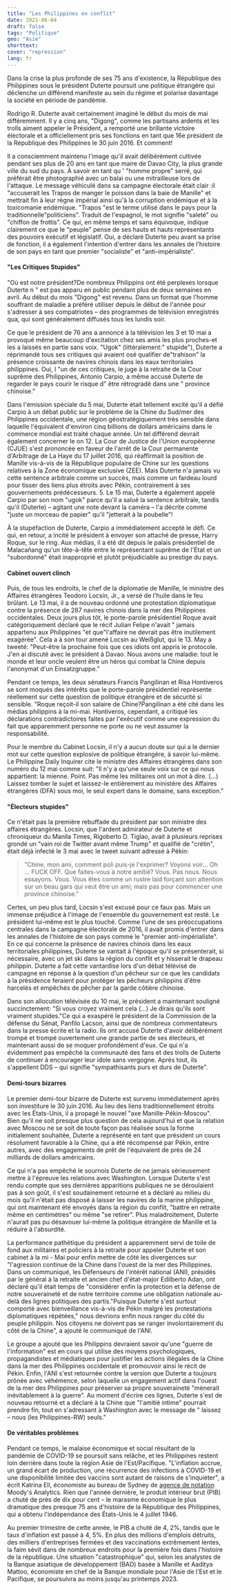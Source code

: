 ```yaml
---
title: "Les Philippines en conflit"
date: 2021-06-04
draft: false
tags: "Politique"
geo: "Asie"
shorttext:
cover: "repression"
lang: fr
---
```


Dans la crise la plus profonde de ses 75 ans d'existence, la République des Philippines sous le président Duterte poursuit une politique étrangère qui déclenche un différend manifeste au sein du régime et polarise davantage la société en période de pandémie.

Rodrigo R. Duterte avait certainement imaginé le début du mois de mai différemment. Il y a cinq ans, "Digong", comme les partisans ardents et les trolls aiment appeler le Président, a remporté une brillante victoire électorale et a officiellement pris ses fonctions en tant que 16e président de la République des Philippines le 30 juin 2016.  Et comment!

Il a consciemment maintenu l'image qu'il avait délibérément cultivée pendant ses plus de 20 ans en tant que maire de Davao City, la plus grande ville du sud du pays. À savoir en tant qu ' "homme propre" serré, qui préférait être photographié avec un balai ou une mitrailleuse lors de l'attaque. Le message véhiculé dans sa campagne électorale était clair :il "accuserait les Trapos de manger le poisson dans la baie de Manille" et mettrait fin à leur règne impérial ainsi qu'à la corruption endémique et à la toxicomanie endémique. "Trapos "est le terme utilisé dans le pays pour la traditionnelle"politiciens". Traduit de l'espagnol, le mot signifie "saleté" ou "chiffon de frottis". Ce qui, en même temps et sans équivoque, indique clairement ce que le "peuple" pense de ses hauts et hauts représentants des pouvoirs exécutif et législatif. Oui, a déclaré Duterte peu avant sa prise de fonction, il a également l'intention d'entrer dans les annales de l'histoire de son pays en tant que premier "socialiste" et "anti-impérialiste".

#### "Les Critiques Stupides"

"Où est notre président?De nombreux Philippins ont été perplexes lorsque Duterte n " est pas apparu en public pendant plus de deux semaines en avril. Au début du mois "Digong" est revenu. Dans un format que l'homme souffrant de maladie a préféré utiliser depuis le début de l'année pour s'adresser à ses compatriotes – des programmes de télévision enregistrés qua, qui sont généralement diffusés tous les lundis soir.

Ce que le président de 76 ans a annoncé à la télévision les 3 et 10 mai a provoqué même beaucoup d'excitation chez ses amis les plus proches-et les a laissés en partie sans voix.  "Ugok" (littéralement:" stupide"), Duterte a réprimandé tous ses critiques qui avaient osé qualifier de"trahison" la présence croissante de navires chinois dans les eaux territoriales philippines. Oui, l "un de ces critiques, le juge à la retraite de la Cour suprême des Philippines, Antonio Carpio, a même accusé Duterte de regarder le pays courir le risque d" être rétrogradé dans une " province chinoise."

Dans l'émission spéciale du 5 mai, Duterte était tellement excité qu'il a défié Carpio à un débat public sur le problème de la Chine du Sud/mer des Philippines occidentale, une région géostratégiquement très sensible dans laquelle l'équivalent d'environ cinq billions de dollars américains dans le commerce mondial est traité chaque année.  Un tel différend devrait également concerner le on 12. La Cour de Justice de l'Union européenne (CJUE) s'est prononcée en faveur de l'arrêt de la Cour permanente d'Arbitrage de La Haye du 17 juillet 2016, qui réaffirmait la position de Manille vis-à-vis de la République populaire de Chine sur les questions relatives à la Zone économique exclusive (ZEE). Mais Duterte n'a jamais vu cette sentence arbitrale comme un succès, mais comme un fardeau lourd pour tisser des liens plus étroits avec Pékin, contrairement à ses gouvernements prédécesseurs. 5. Le 15 mai, Duterte a également appelé Carpio par son nom "ugok" parce qu'il a salué la sentence arbitrale, tandis qu'il (Duterte) – agitant une note devant la caméra – l'a décrite comme "juste un morceau de papier" qu'il "jetterait à la poubelle"!

À la stupéfaction de Duterte, Carpio a immédiatement accepté le défi. Ce qui, en retour, a incité le président à envoyer son attaché de presse, Harry Roque, sur le ring. Aux médias, il a été dit depuis le palais présidentiel de Malacañang qu'un tête-à-tête entre le représentant suprême de l'État et un "subordonné" était inapproprié et plutôt préjudiciable au prestige du pays.

#### Cabinet ouvert clinch

Puis, de tous les endroits, le chef de la diplomatie de Manille, le ministre des Affaires étrangères Teodoro Locsin, Jr., a versé de l'huile dans le feu brûlant. Le 13 mai, il a de nouveau ordonné une protestation diplomatique contre la présence de 287 navires chinois dans la mer des Philippines occidentales. Deux jours plus tôt, le porte-parole présidentiel Roque avait catégoriquement déclaré que le récif Julian Felipe n'avait " jamais appartenu aux Philippines "et que"l'affaire ne devrait pas être inutilement exagérée". Cela a à son tour amené Locsin au Weißglut, qui le 13. May a tweeté: "Peut-être la prochaine fois que ces idiots ont appris le protocole. J'en ai discuté avec le président à Davao. Nous avons une maladie: tout le monde et leur oncle veulent être un héros qui combat la Chine depuis l'anonymat d'un Einsatzgruppe.”

Pendant ce temps, les deux sénateurs Francis Pangilinan et Risa Hontiveros se sont moqués des intérêts que le porte-parole présidentiel représente réellement sur cette question de politique étrangère et de sécurité si sensible. "Roque reçoit-il son salaire de Chine?Pangilinan a été cité dans les médias philippins à la mi-mai. Hontiveros, cependant, a critiqué les déclarations contradictoires faites par l'exécutif comme une expression du fait que apparemment personne ne porte ou ne veut assumer la responsabilité.

Pour le membre du Cabinet Locsin, il n'y a aucun doute sur qui a le dernier mot sur cette question explosive de politique étrangère, à savoir lui-même. Le Philippine Daily Inquirer cite le ministre des Affaires étrangères dans son numéro du 12 mai comme suit: "Il n'y a qu'une seule voix sur ce qui nous appartient: la mienne. Point. Pas même les militaires ont un mot à dire. (...) Laissez tomber le sujet et laissez-le entièrement au ministère des Affaires étrangères (DFA) sous moi, le seul expert dans le domaine, sans exception."

#### "Électeurs stupides"

Ce n'était pas la première rebuffade du président par son ministre des affaires étrangères. Locsin, que l'ardent admirateur de Duterte et chroniqueur du Manila Times, Rigoberto D. Tiglao, avait à plusieurs reprises grondé un "vain roi de Twitter avant même Trump" et qualifié de "crétin", était déjà infecté le 3 mai avec le tweet suivant adressé à Pékin:

> "Chine, mon ami, comment poli puis-je l'exprimer? Voyons voir... Oh ... FUCK OFF. Que faites-vous à notre amitié? Vous. Pas nous. Nous essayons. Vous. Vous êtes comme un rustre laid forçant son attention sur un beau gars qui veut être un ami; mais pas pour commencer une province chinoise."

Certes, un peu plus tard, Locsin s'est excusé pour ce faux pas. Mais un immense préjudice à l'image de l'ensemble du gouvernement est resté. Le président lui-même est le plus touché. Comme l'une de ses préoccupations centrales dans la campagne électorale de 2016, il avait promis d'entrer dans les annales de l'histoire de son pays comme le "premier anti-impérialiste". En ce qui concerne la présence de navires chinois dans les eaux territoriales philippines, Duterte se vantait à l'époque qu'il se présenterait, si nécessaire, avec un jet ski dans la région du conflit et y hisserait le drapeau philippin. Duterte a fait cette vantardise lors d'un débat télévisé de campagne en réponse à la question d'un pêcheur sur ce que les candidats à la présidence feraient pour protéger les pêcheurs philippins d'être harcelés et empêchés de pêcher par la garde côtière chinoise.

Dans son allocution télévisée du 10 mai, le président a maintenant souligné succinctement: "Si vous croyez vraiment cela (...) Je dirais qu'ils sont vraiment stupides."Ce qui a exaspéré le président de la Commission de la défense du Sénat, Panfilo Lacson, ainsi que de nombreux commentateurs dans la presse écrite et la radio. Ils ont accusé Duterte d'avoir délibérément trompé et trompé ouvertement une grande partie de ses électeurs, et maintenant aussi de se moquer profondément d'eux. Ce qui n'a évidemment pas empêché la communauté des fans et des trolls de Duterte de continuer à encourager leur idole sans vergogne. Après tout, ils s'appellent DDS – qui signifie "sympathisants purs et durs de Duterte".

#### Demi-tours bizarres

Le premier demi-tour bizarre de Duterte est survenu immédiatement après son investiture le 30 juin 2016.  Au lieu des liens traditionnellement étroits avec les États-Unis, il a propagé le nouvel "axe Manille-Pékin-Moscou". Bien qu'il ne soit presque plus question de cela aujourd'hui et que la relation avec Moscou ne se soit de toute façon pas réalisée sous la forme initialement souhaitée, Duterte a représenté en tant que président un cours résolument favorable à la Chine, qui a été récompensé par Pékin, entre autres, avec des engagements de prêt de l'équivalent de près de 24 milliards de dollars américains.

Ce qui n'a pas empêché le sournois Duterte de ne jamais sérieusement mettre à l'épreuve les relations avec Washington. Lorsque Duterte s'est rendu compte que ses dernières apparitions publiques ne se déroulaient pas à son goût, il s'est soudainement retourné et a déclaré au milieu du mois qu'il n'était pas disposé à laisser les navires de la marine philippine, qui ont maintenant été envoyés dans la région du conflit, "battre en retraite même en centimètres" ou même "se retirer". Plus maladroitement, Duterte n'aurait pas pu désavouer lui-même la politique étrangère de Manille et la réduire à l'absurdité.

La performance pathétique du président a apparemment servi de toile de fond aux militaires et policiers à la retraite pour appeler Duterte et son cabinet à la mi - Mai pour enfin mettre de côté les divergences sur "l'agression continue de la Chine dans l'ouest de la mer des Philippines. Dans un communiqué, les Défenseurs de l'intérêt national (ANI), présidés par le général à la retraite et ancien chef d'état-major Edilberto Adan, ont déclaré qu'il était temps de "considérer enfin la protection et la défense de notre souveraineté et de notre territoire comme une obligation nationale au-delà des lignes politiques des partis."Puisque Duterte s'est surtout comporté avec bienveillance vis-à-vis de Pékin malgré les protestations diplomatiques répétées," nous devrions enfin nous ranger du côté du peuple philippin. Nos citoyens ne doivent pas se ranger involontairement du côté de la Chine", a ajouté le communiqué de l'ANI.

Le groupe a ajouté que les Philippins devraient savoir qu'une "guerre de l'information" est en cours qui utilise des moyens psychologiques, propagandistes et médiatiques pour justifier les actions illégales de la Chine dans la mer des Philippines occidentale et promouvoir ainsi le récit de Pékin. Enfin, l'ANI s'est retournée contre la version que Duterte a toujours prônée avec véhémence, selon laquelle un engagement actif dans l'ouest de la mer des Philippines pour préserver sa propre souveraineté "mènerait inévitablement à la guerre". Au moment d'écrire ces lignes, Duterte s'est de nouveau retourné et a déclaré à la Chine que "l'amitié intime" pourrait prendre fin, tout en s'adressant à Washington avec le message de " laissez – nous (les Philippines-RW) seuls."

#### De véritables problèmes

Pendant ce temps, le malaise économique et social résultant de la pandémie de COVID-19 se poursuit sans relâche, et les Philippines restent loin derrière dans toute la région Asie de l'Est/Pacifique. "L'inflation accrue, un grand écart de production, une récurrence des infections à COVID-19 et une disponibilité limitée des vaccins sont autant de raisons de s'inquiéter", a écrit Katrina Ell, économiste au bureau de Sydney de [agence de notation](https://www.economy.com/economicview/analysis/383672/AsiaPacific-Daily-Briefing-The-Philippines-Is-a-Worry "Asia-Pacific Daily Briefing: The Philippines Is a Worry") Moody's Analytics. Rien que l'année dernière, le produit intérieur brut (PIB) a chuté de près de dix pour cent – le marasme économique le plus dramatique des presque 75 ans d'histoire de la République des Philippines, qui a obtenu l'indépendance des États-Unis le 4 juillet 1946.

Au premier trimestre de cette année, le PIB a chuté de 4, 2%, tandis que le taux d'inflation est passé à 4, 5%. En plus des millions d'emplois détruits, des milliers d'entreprises fermées et des vaccinations extrêmement lentes, la faim sévit dans de nombreux endroits pour la première fois dans l'histoire de la république. Une situation "catastrophique" qui, selon les analystes de la Banque asiatique de développement (BAD) basée à Manille et Aaditya Mattoo, économiste en chef de la Banque mondiale pour l'Asie de l'Est et le Pacifique, se poursuivra au moins jusqu'au printemps 2023.
